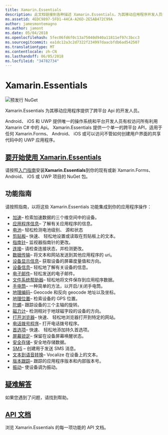 ```yaml
---
title: Xamarin.Essentials
description: 此文档链接到各种描述 Xamarin.Essentials，为其移动应用程序开发人员提供了跨平台 Api 的指南。
ms.assetid: 4EDC9897-5FD1-44CA-A26D-2E5AB472C99A
author: jamesmontemagno
ms.author: jamont
ms.date: 05/04/2018
ms.openlocfilehash: 5fec06fd6f0c13a75040d940a11811ef97c3bcc3
ms.sourcegitcommit: ea1dc12a3c2d7322f234997daacbfdb6ad542507
ms.translationtype: MT
ms.contentlocale: zh-CN
ms.lasthandoff: 06/05/2018
ms.locfileid: "34782734"
---
```

# <a name="xamarinessentials"></a>Xamarin.Essentials

![预发行 NuGet](~/media/shared/pre-release.png)

Xamarin.Essentials 为其移动应用程序提供了跨平台 Api 的开发人员。

Android、 iOS 和 UWP 提供唯一的操作系统和平台开发人员有权访问所有利用 Xamarin C# 中的 Api。 Xamarin.Essentials 提供一个单一的跨平台 API，适用于任何 Xamarin.Forms、 Android、 iOS 或可以访问不管如何创建用户界面的共享代码中的 UWP 应用程序。

## <a name="get-started-with-xamarinessentialsget-startedmdcontextxamarinxamarin-forms"></a>[要开始使用 Xamarin.Essentials](get-started.md?context=xamarin/xamarin-forms)

请按照[入门指南](get-started.md)安装**Xamarin.Essentials**到你的现有或新 Xamarin.Forms、 Android、 iOS 或 UWP 项目的 NuGet 包。

## <a name="feature-guides"></a>功能指南

请按照指南，以将这些 Xamarin.Essentials 功能集成到你的应用程序操作：

* [加速](accelerometer.md?context=xamarin/xamarin-forms)– 检索加速数据的三个维空间中的设备。
* [应用程序信息](app-information.md?context=xamarin/xamarin-forms)– 了解有关应用程序的信息。
* [电池](battery.md?context=xamarin/xamarin-forms)– 轻松检测电池级别、 源和状态
* [剪贴板](clipboard.md?context=xamarin/xamarin-forms)– 快速、 轻松地设置或读取在剪贴板上的文本。
* [指南针](compass.md?context=xamarin/xamarin-forms)– 监视器指南针的更改。
* [连接](connectivity.md?context=xamarin/xamarin-forms)– 请检查连接状态，并检测更改。
* [数据传输](data-transfer.md?context=xamarin/xamarin-forms)– 将文本和网站发送到其他应用程序的 uri。
* [设备显示信息](device-display.md?context=xamarin/xamarin-forms)– 获取设备的屏幕度量值和方向。
* [设备信息](device-information.md?context=xamarin/xamarin-forms)– 轻松地了解有关设备的信息。
* [电子邮件](email.md?context=xamarin/xamarin-forms)– 轻松发送的电子邮件。
* [文件系统帮助器](file-system-helpers.md?context=xamarin/xamarin-forms)– 轻松地将文件保存到应用程序数据。
* [手电筒](flashlight.md?context=xamarin/xamarin-forms)– 一种简单的方法，以开启/关闭手电筒。
* [地理编码](geocoding.md?context=xamarin/xamarin-forms)– Geocode 和反向 geocode 地址以及坐标。
* [地理位置](geolocation.md?context=xamarin/xamarin-forms)– 检索设备的 GPS 位置。
* [陀螺](gyroscope.md?context=xamarin/xamarin-forms)– 跟踪设备的三个主轴的旋转。
* [磁力计](magnetometer.md?context=xamarin/xamarin-forms)– 检测相对于地球磁字段的设备的方向。
* [打开浏览器](open-browser.md?context=xamarin/xamarin-forms)– 快速、 轻松地浏览器打开到特定的网站。
* [电话拨号程序](phone-dialer.md?context=xamarin/xamarin-forms)– 打开电话拨号程序。
* [首选项](preferences.md?context=xamarin/xamarin-forms)– 快速、 轻松地添加持久首选项。
* [屏幕锁定](screen-lock.md?context=xamarin/xamarin-forms)– 保留在设备屏幕唤醒状态。
* [安全存储](secure-storage.md?context=xamarin/xamarin-forms)– 安全地存储数据。
* [SMS](sms.md?context=xamarin/xamarin-forms) – 创建用于发送 SMS 消息。
* [文本到语音转换](text-to-speech.md?context=xamarin/xamarin-forms)– Vocalize 在设备上的文本。
* [版本跟踪](version-tracking.md?context=xamarin/xamarin-forms)– 跟踪的应用程序版本和内部版本号。
* [振动](vibrate.md?context=xamarin/xamarin-forms)– 使设备调为振动。

## <a name="troubleshootingtroubleshootingmdcontextxamarinxamarin-forms"></a>[疑难解答](troubleshooting.md?context=xamarin/xamarin-forms)

如果您遇到了问题，请找到帮助。

## <a name="api-documentationxrefxamarinessentials"></a>[API 文档](xref:Xamarin.Essentials)

浏览 Xamarin.Essentials 的每一项功能的 API 文档。

